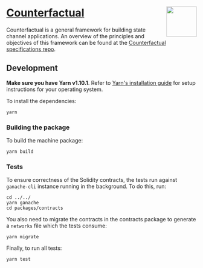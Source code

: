 # [Counterfactual](https://counterfactual.com) <img align="right" src="https://static1.squarespace.com/static/59ee6243268b96cc1fb2b14a/t/5af73bca1ae6cf80fc1cc250/1529369816810/?format=1500w" height="80px" />

Counterfactual is a general framework for building state channel applications. An overview of the principles and objectives of this framework can be found at the [Counterfactual specifications repo](https://github.com/counterfactual/specs).

## Development

**Make sure you have Yarn v1.10.1**. Refer to [Yarn's installation guide](https://yarnpkg.com/lang/en/docs/install/) for setup instructions for your operating system.

To install the dependencies:

```shell
yarn
```

### Building the package

To build the machine package:

```shell
yarn build
```

### Tests

To ensure correctness of the Solidity contracts, the tests run against `ganache-cli` instance running in the background. To do this, run:

```shell
cd ../../
yarn ganache
cd packages/contracts
```

You also need to migrate the contracts in the contracts package to generate a `networks` file which the tests consume:

```shell
yarn migrate
```

Finally, to run all tests:

```shell
yarn test
```
